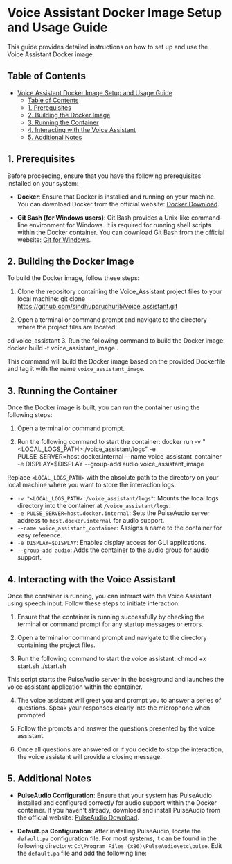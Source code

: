 # Voice Assistant Docker Image Setup and Usage Guide

This guide provides detailed instructions on how to set up and use the Voice Assistant Docker image.

## Table of Contents
- [Voice Assistant Docker Image Setup and Usage Guide](#voice-assistant-docker-image-setup-and-usage-guide)
  - [Table of Contents](#table-of-contents)
  - [1. Prerequisites ](#1-prerequisites-)
  - [2. Building the Docker Image ](#2-building-the-docker-image-)
  - [3. Running the Container ](#3-running-the-container-)
  - [4. Interacting with the Voice Assistant ](#4-interacting-with-the-voice-assistant-)
  - [5. Additional Notes ](#5-additional-notes-)

## 1. Prerequisites <a name="prerequisites"></a>
Before proceeding, ensure that you have the following prerequisites installed on your system:

- **Docker**: Ensure that Docker is installed and running on your machine. You can download Docker from the official website: [Docker Download](https://www.docker.com/products/docker-desktop/).

- **Git Bash (for Windows users)**: Git Bash provides a Unix-like command-line environment for Windows. It is required for running shell scripts within the Docker container. You can download Git Bash from the official website: [Git for Windows](https://git-scm.com/download/win).

## 2. Building the Docker Image <a name="building-the-docker-image"></a>
To build the Docker image, follow these steps:

1. Clone the repository containing the Voice_Assistant project files to your local machine:
git clone https://github.com/sindhuparuchuri5/voice_assistant.git


2. Open a terminal or command prompt and navigate to the directory where the project files are located:

cd voice_assistant
3. Run the following command to build the Docker image:
docker build -t voice_assistant_image .

This command will build the Docker image based on the provided Dockerfile and tag it with the name `voice_assistant_image`.

## 3. Running the Container <a name="running-the-container"></a>
Once the Docker image is built, you can run the container using the following steps:

1. Open a terminal or command prompt.

2. Run the following command to start the container:
docker run -v "<LOCAL_LOGS_PATH>:/voice_assistant/logs" -e PULSE_SERVER=host.docker.internal --name voice_assistant_container -e DISPLAY=$DISPLAY --group-add audio voice_assistant_image

Replace `<LOCAL_LOGS_PATH>` with the absolute path to the directory on your local machine where you want to store the interaction logs.

- `-v "<LOCAL_LOGS_PATH>:/voice_assistant/logs"`: Mounts the local logs directory into the container at `/voice_assistant/logs`.
- `-e PULSE_SERVER=host.docker.internal`: Sets the PulseAudio server address to `host.docker.internal` for audio support.
- `--name voice_assistant_container`: Assigns a name to the container for easy reference.
- `-e DISPLAY=$DISPLAY`: Enables display access for GUI applications.
- `--group-add audio`: Adds the container to the audio group for audio support.

## 4. Interacting with the Voice Assistant <a name="interacting-with-the-voice-assistant"></a>
Once the container is running, you can interact with the Voice Assistant using speech input. Follow these steps to initiate interaction:

1. Ensure that the container is running successfully by checking the terminal or command prompt for any startup messages or errors.

2. Open a terminal or command prompt and navigate to the directory containing the project files.

3. Run the following command to start the voice assistant:
chmod +x start.sh
./start.sh

This script starts the PulseAudio server in the background and launches the voice assistant application within the container.

4. The voice assistant will greet you and prompt you to answer a series of questions. Speak your responses clearly into the microphone when prompted.

5. Follow the prompts and answer the questions presented by the voice assistant.

6. Once all questions are answered or if you decide to stop the interaction, the voice assistant will provide a closing message.

## 5. Additional Notes <a name="additional-notes"></a>
- **PulseAudio Configuration**: Ensure that your system has PulseAudio installed and configured correctly for audio support within the Docker container. If you haven't already, download and install PulseAudio from the official website: [PulseAudio Download](https://www.freedesktop.org/wiki/Software/PulseAudio/).

- **Default.pa Configuration**: After installing PulseAudio, locate the `default.pa` configuration file. For most systems, it can be found in the following directory: `C:\Program Files (x86)\PulseAudio\etc\pulse`. Edit the `default.pa` file and add the following line:



